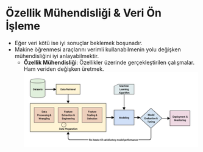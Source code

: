 # Özellik Mühendisliği & Veri Ön İşleme
* Eğer veri kötü ise iyi sonuçlar beklemek boşunadır.
* Makine öğrenmesi araçlarını verimli kullanabilmenin yolu değişken mühendisliğini iyi anlayabilmektir.
  * **Özellik Mühendisliği**: Özellikler üzerinde gerçekleştirilen çalışmalar. Ham veriden değişken üretmek.
![img.png](img.png)



